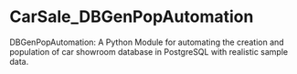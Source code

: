 # CarSale_DBGenPopAutomation
DBGenPopAutomation: A Python Module for automating the creation and population of car showroom database in PostgreSQL with realistic sample data.
